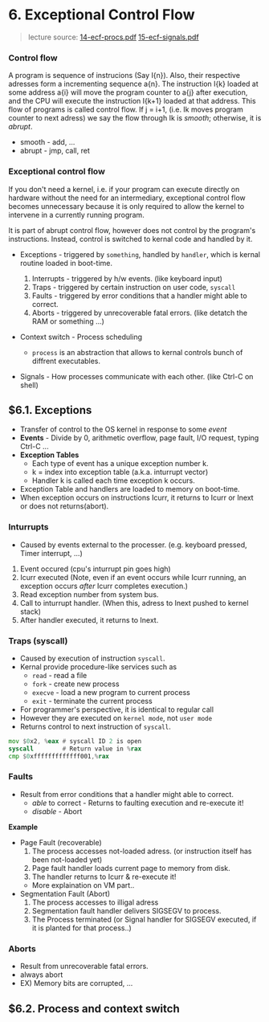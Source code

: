 # 6. Exceptional Control Flow
> lecture source: [14-ecf-procs.pdf](https://www.cs.cmu.edu/afs/cs/academic/class/15213-f15/www/lectures/14-ecf-procs.pdf) [15-ecf-signals.pdf](https://www.cs.cmu.edu/afs/cs/academic/class/15213-f15/www/lectures/15-ecf-signals.pdf)

### **Control flow**

A program is sequence of instrucions (Say I{n}). Also, their respective adresses form a incrementing sequence a{n}. The instruction I{k} loaded at some address a{i} will move the program counter to a{j} after execution, and the CPU will execute the instruction I{k+1} loaded at that address. This flow of programs is called control flow. If j = i+1, (i.e. Ik moves program counter to next adress) we say the flow through Ik is _smooth_; otherwise, it is _abrupt_.

- smooth - add, ...
- abrupt - jmp, call, ret

### **Exceptional control flow**

If you don't need a kernel, i.e. if your program can execute directly on hardware without the need for an intermediary, exceptional control flow becomes unnecessary because it is only required to allow the kernel to intervene in a currently running program.

It is part of abrupt control flow, however does not control by the program's instructions. Instead, control is switched to kernal code and handled by it.

- Exceptions - triggered by `something`, handled by `handler`, which is kernal routine loaded in boot-time.
  1. Interrupts - triggered by h/w events. (like keyboard input)
  2. Traps - triggered by certain instruction on user code, `syscall`
  3. Faults - triggered by error conditions that a handler might able to correct.
  4. Aborts - triggered by unrecoverable fatal errors. (like detatch the RAM or something ...)

- Context switch - Process scheduling
  - `process` is an abstraction that allows to kernal controls bunch of diffrent executables.

- Signals - How processes communicate with each other. (like Ctrl-C on shell)

## $6.1. Exceptions

- Transfer of control to the OS kernel in response to some _event_
- **Events** - Divide by 0, arithmetic overflow, page fault, I/O request, typing Ctrl-C ...
- **Exception Tables**
  - Each type of event has a unique exception number k.
  - k = index into exception table (a.k.a. inturrupt vector)
  - Handler k is called each time exception k occurs.
- Exception Table and handlers are loaded to memory on boot-time.
- When exception occurs on instructions Icurr, it returns to Icurr or Inext or does not returns(abort).

### Inturrupts

- Caused by events external to the processer. (e.g. keyboard pressed, Timer interrupt, ...)

1. Event occured (cpu's inturrupt pin goes high)
2. Icurr executed (Note, even if an event occurs while Icurr running, an exception occurs _after_ Icurr completes execution.)
3. Read exception number from system bus.
4. Call to inturrupt handler. (When this, adress to Inext pushed to kernel stack)
5. After handler executed, it returns to Inext.

### Traps (syscall)

- Caused by execution of instruction `syscall`.
- Kernal provide procedure-like services such as 
  - `read` - read a file
  - `fork` - create new process
  - `execve` - load a new program to current process
  - `exit` - terminate the current process
- For programmer's perspective, it is identical to regular call
- However they are executed on `kernel mode`, not `user mode`
- Returns control to next instruction of `syscall`.

```asm
mov $0x2, %eax # syscall ID 2 is open
syscall        # Return value in %rax
cmp $0xfffffffffffff001,%rax
```

### Faults

- Result from error conditions that a handler might able to correct.
  - _able_ to correct - Returns to faulting execution and re-execute it!
  - _disable_         - Abort
  
**Example**

- Page Fault (recoverable)
  1. The process accesses not-loaded adress. (or instruction itself has been not-loaded yet)
  2. Page fault handler loads current page to memory from disk.
  3. The handler returns to Icurr & re-execute it!
  - More explaination on VM part..
- Segmentation Fault (Abort)
  1. The process accesses to illigal adress
  2. Segmentation fault handler delivers SIGSEGV to process.
  3. The Process terminated (or Signal handler for SIGSEGV executed, if it is planted for that process..)

### Aborts

- Result from unrecoverable fatal errors.
- always abort
- EX) Memory bits are corrupted, ...

## $6.2. Process and context switch
